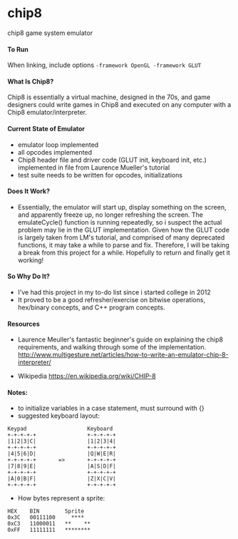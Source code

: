 # chip8
chip8 game system emulator

#### To Run
When linking, include options `-framework OpenGL -framework GLUT`

#### What Is Chip8?
Chip8 is essentially a virtual machine, designed in the 70s, and game designers could write games in Chip8 and executed on any computer with a Chip8 emulator/interpreter.

#### Current State of Emulator
* emulator loop implemented
* all opcodes implemented
* Chip8 header file and driver code (GLUT init, keyboard init, etc.) implemented in file from Laurence Mueller's tutorial
* test suite needs to be written for opcodes, initializations

#### Does It Work?
* Essentially, the emulator will start up, display something on the screen, and apparently freeze up, no longer refreshing the screen. The emulateCycle() function is running repeatedly, so i suspect the actual problem may lie in the GLUT implementation. Given how the GLUT code is largely taken from LM's tutorial, and comprised of many deprecated functions, it may take a while to parse and fix. Therefore, I will be taking a break from this project for a while. Hopefully to return and finally get it working!

#### So Why Do It?
* I've had this project in my to-do list since i started college in 2012
* It proved to be a good refresher/exercise on bitwise operations, hex/binary concepts, and C++ program concepts.

#### Resources
* Laurence Meuller's fantastic beginner's guide on explaining the chip8 requirements, and walking through some of the implementation.
http://www.multigesture.net/articles/how-to-write-an-emulator-chip-8-interpreter/

* Wikipedia
https://en.wikipedia.org/wiki/CHIP-8


#### Notes:
* to initialize variables in a case statement, must surround with {}
* suggested keyboard layout:
```
Keypad                   Keyboard
+-+-+-+-+                +-+-+-+-+
|1|2|3|C|                |1|2|3|4|
+-+-+-+-+                +-+-+-+-+
|4|5|6|D|                |Q|W|E|R|
+-+-+-+-+       =>       +-+-+-+-+
|7|8|9|E|                |A|S|D|F|
+-+-+-+-+                +-+-+-+-+
|A|0|B|F|                |Z|X|C|V|
+-+-+-+-+                +-+-+-+-+

```

* How bytes represent a sprite:

```
HEX    BIN        Sprite
0x3C   00111100     ****
0xC3   11000011   **    **
0xFF   11111111   ********

```
